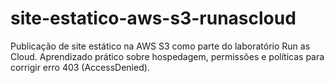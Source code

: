 # site-estatico-aws-s3-runascloud
Publicação de site estático na AWS S3 como parte do laboratório Run as Cloud. Aprendizado prático sobre hospedagem, permissões e políticas para corrigir erro 403 (AccessDenied).
